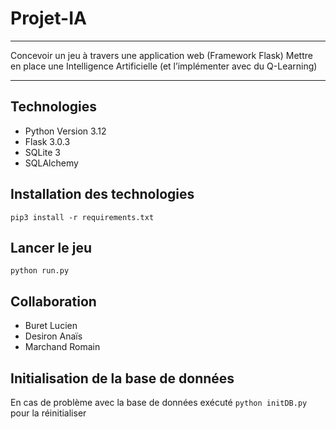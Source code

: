 # Projet-IA
***
Concevoir un jeu à travers une application web (Framework Flask)
Mettre en place une Intelligence Artificielle (et l’implémenter avec du Q-Learning)
***
## Technologies
- Python Version 3.12
- Flask 3.0.3
- SQLite 3
- SQLAlchemy
## Installation des technologies
```pip3 install -r requirements.txt```

## Lancer le jeu
```python run.py```

## Collaboration
- Buret Lucien
- Desiron Anaïs
- Marchand Romain

## Initialisation de la base de données
En cas de problème avec la base de données exécuté ```python initDB.py``` pour la réinitialiser
